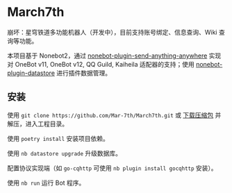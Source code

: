 # March7th

崩坏：星穹铁道多功能机器人（开发中），目前支持账号绑定、信息查询、Wiki 查询等功能。

本项目基于 Nonebot2，通过 [nonebot-plugin-send-anything-anywhere](https://github.com/felinae98/nonebot-plugin-send-anything-anywhere) 实现对 OneBot v11, OneBot v12, QQ Guild, Kaiheila 适配器的支持；使用 [nonebot-plugin-datastore](https://github.com/he0119/nonebot-plugin-datastore) 进行插件数据管理。

## 安装

使用 `git clone https://github.com/Mar-7th/March7th.git` 或 [下载压缩包](https://github.com/Mar-7th/March7th/archive/refs/heads/master.zip) 并解压，进入工程目录。

使用 `poetry install` 安装项目依赖。

使用 `nb datastore upgrade` 升级数据库。

配置协议实现端（如 `go-cqhttp` 可使用 `nb plugin install gocqhttp` 安装）。

使用 `nb run` 运行 Bot 程序。
